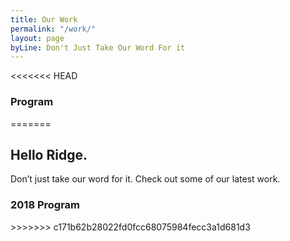 ```yaml
---
title: Our Work
permalink: "/work/"
layout: page
byLine: Don't Just Take Our Word For it
---
```


<<<<<<< HEAD
### Program 
=======
<section id="global-header">
<div class="container">
<div class="row">
<div class="col-md-12">
<div class="block">
<h1>Hello Ridge.</h1>
<p>Don’t just take our word for it. Check out some of our latest work.</p>
</div>
</div>
</div>
</div>
</section>
<section id="portfolio-work">
<div class="container">
<div class="row">
<div class="col-md-12">
<div class="block">

<!---- DO Work Here -->

### <h3>2018 Program</h3>

</div>

</div>
</div>
</div>
</section>
>>>>>>> c171b62b28022fd0fcc68075984fecc3a1d681d3
